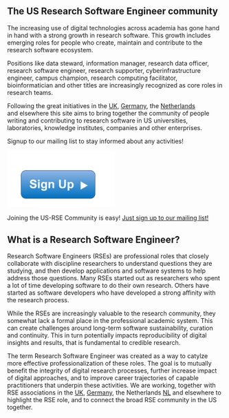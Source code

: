 
## The US Research Software Engineer community

The increasing use of digital technologies across academia has gone hand
in hand with a strong growth in research software.
This growth includes emerging roles for people who create, maintain and contribute to the
research software ecosystem. 

Positions like data steward, information manager, research data
officer, research software engineer, research supporter, cyberinfrastructure 
engineer, campus champion, research computing facilitator, bioinformatician and 
other titles are increasingly recognized as core roles in research teams.

Following the great initiatives in the [UK](http://rse.ac.uk/),
[Germany](http://www.de-rse.org/de), the [Netherlands](http://nl-rse.org)  
and elsewhere this site aims to bring together the community
of people writing and contributing to research software in US
universities, laboratories, knowledge institutes, companies and other 
enterprises.

Signup to our mailing list to stay informed about any activities!


<!--- ## Join us! --->

<a href="https://usrse.slack.com">
<img width="250px" src="img/signup.png"></a>

Joining the US-RSE Community is easy! [Just sign up to our mailing list!](https://groups.google.com/forum/#!forum/usrse)


## What is a Research Software Engineer?

Research Software Engineers (RSEs) are professional roles that closely collaborate
with discipline researchers to understand questions they are studying, and then develop
applications and software systems to help address those questions. Many RSEs 
started out as researchers who spent a lot of time developing software to do 
their own research. Others have started as software developers who have developed a 
strong affinity with the research process.

While the RSEs are increasingly valuable to the research community, they
somewhat lack a formal place in the professional academic system. This can create 
challenges around long-term software sustainability, curation and continuity. This
in turn potentially impacts reproducibility of digital insights and results,
that is fundamental to credible research.

The term Research Software Engineer was created as a way to 
catylze more effective professionalization of these roles.
The goal is to mutually benefit the integrity of digital research 
processes, further increase impact of digital approaches, and to 
improve career trajectories of capable practitioners that underpin 
these activities. We are working, together with RSE associations in the
[UK](http://rse.ac.uk/), [Germany](http://www.de-rse.org/de),
the Netherlands [NL](http://nl-rse.org) and elsewhere
to highlight the RSE role, and to connect the
broad RSE community in the US together.

